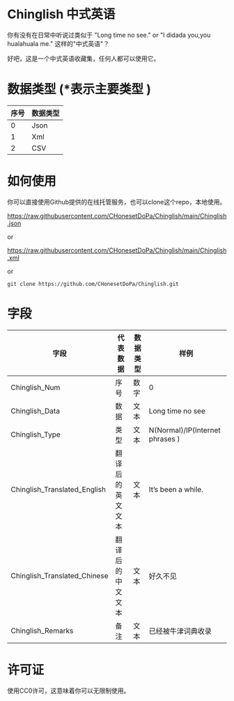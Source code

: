 # Chinglish 中式英语

你有没有在日常中听说过类似于 "Long time no see." or "I didada you,you hualahuala me." 这样的"中式英语"？

好吧，这是一个中式英语收藏集，任何人都可以使用它。

# 数据类型 (\*表示主要类型 )

| 序号 | 数据类型 |
| ---- | -------- |
| 0    | Json     |
| 1    | Xml      |
| 2    | CSV      |

# 如何使用

你可以直接使用Github提供的在线托管服务，也可以clone这个repo，本地使用。

https://raw.githubusercontent.com/CHonesetDoPa/Chinglish/main/Chinglish.json

or

https://raw.githubusercontent.com/CHonesetDoPa/Chinglish/main/Chinglish.xml

or

```
git clone https://github.com/CHonesetDoPa/Chinglish.git
```
# 字段

| 字段                         | 代表数据         | 数据类型 | 样例                            |
| ---------------------------- | ---------------- | -------- | ------------------------------- |
| Chinglish_Num                | 序号             | 数字     | 0                               |
| Chinglish_Data               | 数据             | 文本     | Long time no see                |
| Chinglish_Type               | 类型             | 文本     | N(Normal)/IP(Internet phrases ) |
| Chinglish_Translated_English | 翻译后的英文文本 | 文本     | It’s been a while.              |
| Chinglish_Translated_Chinese | 翻译后的中文文本 | 文本     | 好久不见                        |
| Chinglish_Remarks            | 备注             | 文本     | 已经被牛津词典收录              |

# 许可证

使用CC0许可，这意味着你可以无限制使用。
